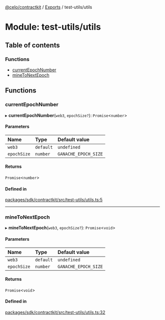 [@celo/contractkit](../README.md) / [Exports](../modules.md) / test-utils/utils

# Module: test-utils/utils

## Table of contents

### Functions

- [currentEpochNumber](test_utils_utils.md#currentepochnumber)
- [mineToNextEpoch](test_utils_utils.md#minetonextepoch)

## Functions

### currentEpochNumber

▸ **currentEpochNumber**(`web3`, `epochSize?`): `Promise`\<`number`\>

#### Parameters

| Name | Type | Default value |
| :------ | :------ | :------ |
| `web3` | `default` | `undefined` |
| `epochSize` | `number` | `GANACHE_EPOCH_SIZE` |

#### Returns

`Promise`\<`number`\>

#### Defined in

[packages/sdk/contractkit/src/test-utils/utils.ts:5](https://github.com/celo-org/developer-tooling/blob/master/packages/sdk/contractkit/src/test-utils/utils.ts#L5)

___

### mineToNextEpoch

▸ **mineToNextEpoch**(`web3`, `epochSize?`): `Promise`\<`void`\>

#### Parameters

| Name | Type | Default value |
| :------ | :------ | :------ |
| `web3` | `default` | `undefined` |
| `epochSize` | `number` | `GANACHE_EPOCH_SIZE` |

#### Returns

`Promise`\<`void`\>

#### Defined in

[packages/sdk/contractkit/src/test-utils/utils.ts:32](https://github.com/celo-org/developer-tooling/blob/master/packages/sdk/contractkit/src/test-utils/utils.ts#L32)
